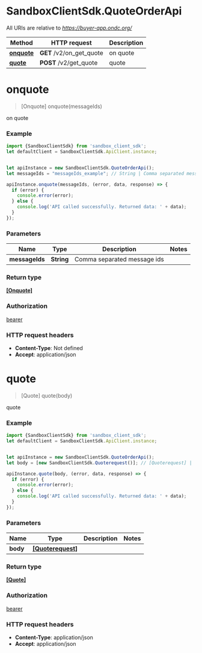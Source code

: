 # SandboxClientSdk.QuoteOrderApi

All URIs are relative to *https://buyer-app.ondc.org/*

Method | HTTP request | Description
------------- | ------------- | -------------
[**onquote**](QuoteOrderApi.md#onquote) | **GET** /v2/on_get_quote | on quote
[**quote**](QuoteOrderApi.md#quote) | **POST** /v2/get_quote | quote

<a name="onquote"></a>
# **onquote**
> [Onquote] onquote(messageIds)

on quote

### Example
```javascript
import {SandboxClientSdk} from 'sandbox_client_sdk';
let defaultClient = SandboxClientSdk.ApiClient.instance;


let apiInstance = new SandboxClientSdk.QuoteOrderApi();
let messageIds = "messageIds_example"; // String | Comma separated message ids

apiInstance.onquote(messageIds, (error, data, response) => {
  if (error) {
    console.error(error);
  } else {
    console.log('API called successfully. Returned data: ' + data);
  }
});
```

### Parameters

Name | Type | Description  | Notes
------------- | ------------- | ------------- | -------------
 **messageIds** | **String**| Comma separated message ids | 

### Return type

[**[Onquote]**](Onquote.md)

### Authorization

[bearer](../README.md#bearer)

### HTTP request headers

 - **Content-Type**: Not defined
 - **Accept**: application/json

<a name="quote"></a>
# **quote**
> [Quote] quote(body)

quote

### Example
```javascript
import {SandboxClientSdk} from 'sandbox_client_sdk';
let defaultClient = SandboxClientSdk.ApiClient.instance;


let apiInstance = new SandboxClientSdk.QuoteOrderApi();
let body = [new SandboxClientSdk.Quoterequest()]; // [Quoterequest] | 

apiInstance.quote(body, (error, data, response) => {
  if (error) {
    console.error(error);
  } else {
    console.log('API called successfully. Returned data: ' + data);
  }
});
```

### Parameters

Name | Type | Description  | Notes
------------- | ------------- | ------------- | -------------
 **body** | [**[Quoterequest]**](Quoterequest.md)|  | 

### Return type

[**[Quote]**](Quote.md)

### Authorization

[bearer](../README.md#bearer)

### HTTP request headers

 - **Content-Type**: application/json
 - **Accept**: application/json

